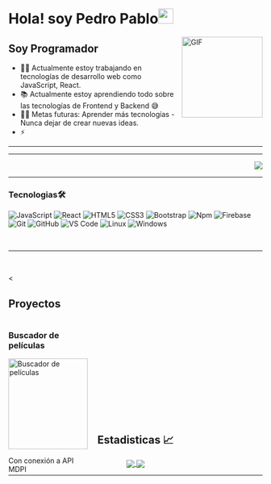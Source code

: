 # Hola! soy Pedro Pablo<img width="30px" src="https://media.tenor.com/images/3b388fe03da271d2674faf85eb7c3fcd/tenor.gif" />

<img align="right" alt="GIF" height="160px" src="https://media.giphy.com/media/du3J3cXyzhj75IOgvA/giphy.gif" />

## Soy Programador 

- 👨‍💻 Actualmente estoy trabajando en tecnologías de desarrollo web como JavaScript, React.
- 📚 Actualmente estoy aprendiendo todo sobre las tecnologías de Frontend y Backend 😅
- 💪🏼 Metas futuras: Aprender más tecnologías - Nunca dejar de crear nuevas ideas.
- ⚡

---


---

<img align="right" src="http://estruyf-github.azurewebsites.net/api/VisitorHit?user=Bgstatic&repo=Bgstatic&countColorcountColor&countColor=%237B1E7B"/>

<br />

---

### Tecnologias🛠 

![JavaScript](https://img.shields.io/badge/-JavaScript-%23F7DF1C?style=flat-square&logo=javascript&logoColor=000000&labelColor=%23F7DF1C&color=%23FFCE5A)
![React](https://img.shields.io/badge/-React-61DAFB?style=flat-square&logo=react&logoColor=ffffff)
![HTML5](https://img.shields.io/badge/-HTML5-%23E44D27?style=flat-square&logo=html5&logoColor=ffffff)
![CSS3](https://img.shields.io/badge/-CSS3-%231572B6?style=flat-square&logo=css3)
![Bootstrap](https://img.shields.io/badge/-Bootstrap-563D7C?style=flat-square&logo=Bootstrap)
![Npm](https://img.shields.io/badge/-npm-CB3837?style=flat-square&logo=npm)
![Firebase](https://img.shields.io/badge/-Firebase-FFCA28?style=flat-square&logo=firebase&logoColor=ffffff)
![Git](https://img.shields.io/badge/-Git-%23F05032?style=flat-square&logo=git&logoColor=%23ffffff)
![GitHub](https://img.shields.io/badge/-GitHub-181717?style=flat-square&logo=github)
![VS Code](http://img.shields.io/badge/-VS%20Code-007ACC?style=flat-square&logo=visual-studio-code&logoColor=ffffff)
![Linux](https://img.shields.io/badge/-Linux-0078D6?style=flat-square&logo=linux&logoColor=ffffff)
![Windows](http://img.shields.io/badge/-Windows-0078D6?style=flat-square&logo=windows&logoColor=ffffff)



<br/>

---

<br/>

<<h2>Proyectos</h2>
<div style="display: grid; grid-template-columns: repeat(3, 1fr); gap: 16px;">
  <div>
    <h3>Buscador de películas</h3>
    <img src="https://i.postimg.cc/NMmQstJM/Captura-desde-2025-03-28-17-09-16.png" alt="Buscador de películas" style="width: 100%;">
    <p>Con conexión a API MDPI</p>
  </div>
</div>



<br/>
  <h2 align="center"> Estadisticas 📈 </h2>
  
  <div align="center"> 
     <a href="">
      <img align="center" src="https://github-readme-stats-sigma-five.vercel.app/api?username=Bgstatic&show_icons=true&include_all_commits=true&count_private=true&theme=react&line_height=40" />
    </a>
    <a href="">
      <img align="center" src="https://github-readme-stats.vercel.app/api/top-langs/?username=Bgstatic&theme=react&line_height=40&hide=css"/>
    </a>
</div

<br/>



[website]: https://vorex.cl/
[instagram]: https://www.instagram.com/pedropablocarrasco_
[linkedin]: https://www.linkedin.com/in/pedro-pablo-carrasco-barrera-6636b8ab/


----


